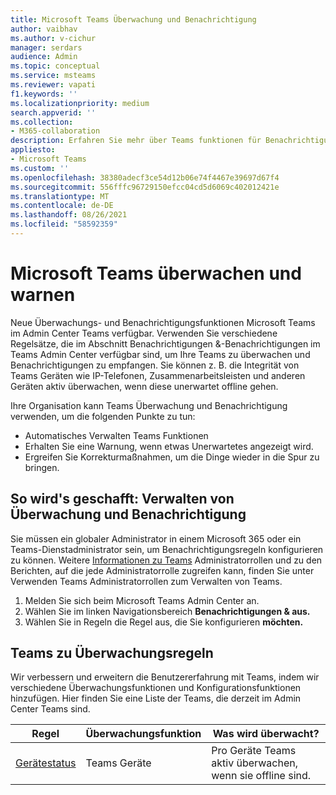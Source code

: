 ```yaml
---
title: Microsoft Teams Überwachung und Benachrichtigung
author: vaibhav
ms.author: v-cichur
manager: serdars
audience: Admin
ms.topic: conceptual
ms.service: msteams
ms.reviewer: vapati
f1.keywords: ''
ms.localizationpriority: medium
search.appverid: ''
ms.collection:
- M365-collaboration
description: Erfahren Sie mehr über Teams funktionen für Benachrichtigungen und Benachrichtigungen, die im Microsoft Teams Admin Center verfügbar sind.
appliesto:
- Microsoft Teams
ms.custom: ''
ms.openlocfilehash: 38380adecf3ce54d12b06e74f4467e39697d67f4
ms.sourcegitcommit: 556fffc96729150efcc04cd5d6069c402012421e
ms.translationtype: MT
ms.contentlocale: de-DE
ms.lasthandoff: 08/26/2021
ms.locfileid: "58592359"
---
```

# <a name="microsoft-teams-monitoring-and-alerting"></a>Microsoft Teams überwachen und warnen

Neue Überwachungs- und Benachrichtigungsfunktionen Microsoft Teams im Admin Center Teams verfügbar. Verwenden Sie verschiedene Regelsätze, die im Abschnitt Benachrichtigungen &-Benachrichtigungen im Teams Admin Center verfügbar sind, um Ihre Teams zu überwachen und Benachrichtigungen zu empfangen.  Sie können z. B. die Integrität von Teams Geräten wie IP-Telefonen, Zusammenarbeitsleisten und anderen Geräten aktiv überwachen, wenn diese unerwartet offline gehen.  

Ihre Organisation kann Teams Überwachung und Benachrichtigung verwenden, um die folgenden Punkte zu tun:

- Automatisches Verwalten Teams Funktionen
- Erhalten Sie eine Warnung, wenn etwas Unerwartetes angezeigt wird.
- Ergreifen Sie Korrekturmaßnahmen, um die Dinge wieder in die Spur zu bringen.

## <a name="how-to-manage-monitoring-and-alerting"></a>So wird's geschafft: Verwalten von Überwachung und Benachrichtigung

 Sie müssen ein globaler Administrator in einem Microsoft 365 oder ein Teams-Dienstadministrator sein, um Benachrichtigungsregeln konfigurieren zu können. Weitere [Informationen zu Teams](../using-admin-roles.md) Administratorrollen und zu den Berichten, auf die jede Administratorrolle zugreifen kann, finden Sie unter Verwenden Teams Administratorrollen zum Verwalten von Teams.

1. Melden Sie sich beim Microsoft Teams Admin Center an.
2. Wählen Sie im linken Navigationsbereich **Benachrichtigungen & aus.**
3. Wählen Sie in Regeln die Regel aus, die Sie konfigurieren **möchten.**

## <a name="teams-monitoring-rules-reference"></a>Teams zu Überwachungsregeln

Wir verbessern und erweitern die Benutzererfahrung mit Teams, indem wir verschiedene Überwachungsfunktionen und Konfigurationsfunktionen hinzufügen. Hier finden Sie eine Liste der Teams, die derzeit im Admin Center Teams sind.


|Regel  |Überwachungsfunktion|Was wird überwacht? |
|---------|---------|---------|
|[Gerätestatus](device-health-status.md)  |Teams Geräte | Pro Geräte Teams aktiv überwachen, wenn sie offline sind.|